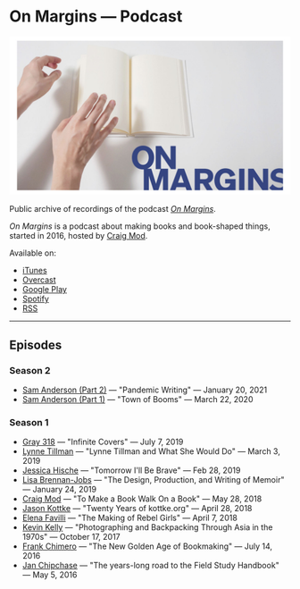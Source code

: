 # On Margins — Podcast

![On Margins Cover](https://raw.githubusercontent.com/cmod/onmargins/main/on_margins-cover-wide-2021.jpg)

Public archive of recordings of the podcast [*On Margins*](https://craigmod.com/onmargins/). 

*On Margins* is a podcast about making books and book-shaped things, started in 2016, hosted by [Craig Mod](https://craigmod.com/).

Available on: 
- [iTunes](https://itunes.apple.com/us/podcast/on-margins/id1236390557) 
- [Overcast](https://overcast.fm/itunes1236390557/on-margins)
- [Google Play](https://playmusic.app.goo.gl/?ibi=com.google.PlayMusic&isi=691797987&ius=googleplaymusic&link=https://play.google.com/music/m/Icqhaysjwiv2t3dyo4omhl4s7uy?t%3DOn_Margins%26pcampaignid%3DMKT-na-all-co-pr-mu-pod-16)
- [Spotify](https://open.spotify.com/show/6cgHNQmEYaJ5EeJusvgkcP)
- [RSS](http://onmargins.craigmod.com/rss)

----

## Episodes

### Season 2
- [Sam Anderson (Part 2)](https://craigmod.com/onmargins/s02e02/) — "Pandemic Writing" — January 20, 2021
- [Sam Anderson (Part 1)](https://craigmod.com/onmargins/s02e01/) — "Town of Booms" — March 22, 2020

### Season 1
- [Gray 318](https://craigmod.com/onmargins/010/) — "Infinite Covers" — July 7, 2019
- [Lynne Tillman](https://craigmod.com/onmargins/009/) — "Lynne Tillman and What She Would Do" — March 3, 2019
- [Jessica Hische](https://craigmod.com/onmargins/008/) — "Tomorrow I'll Be Brave" — Feb 28, 2019
- [Lisa Brennan-Jobs](https://craigmod.com/onmargins/007/) — "The Design, Production, and Writing of Memoir" — January 24, 2019
- [Craig Mod](https://craigmod.com/onmargins/006/) — "To Make a Book Walk On a Book" — May 28, 2018
- [Jason Kottke](https://craigmod.com/onmargins/005/) — "Twenty Years of kottke.org" — April 28, 2018
- [Elena Favilli](https://craigmod.com/onmargins/004/) — "The Making of Rebel Girls" — April 7, 2018
- [Kevin Kelly](https://craigmod.com/onmargins/003/) — "Photographing and Backpacking Through Asia in the 1970s" — October 17, 2017
- [Frank Chimero](https://craigmod.com/onmargins/002/) — "The New Golden Age of Bookmaking" — July 14, 2016
- [Jan Chipchase](https://craigmod.com/onmargins/001/) — "The years-long road to the Field Study Handbook" — May 5, 2016